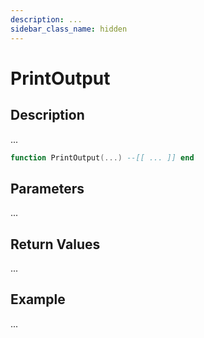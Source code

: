 ```yaml
---
description: ...
sidebar_class_name: hidden
---
```


# PrintOutput

## Description

...

```lua
function PrintOutput(...) --[[ ... ]] end
```

## Parameters

...

## Return Values

...

## Example

...

